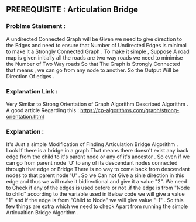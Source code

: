 ## PREREQUISITE : Articulation Bridge 

### Problme Statement : 

A undirected Connected Graph will be Given we need to give direction to the Edges and need to ensure that Number of Undirected Edges is minimal to make it 
a Strongly Connected Graph .
To make it simple , Suppose A road map is given initially all the roads are two way roads we need to minimise the Number of Two Way roads So that The Graph is Strongly Connected
that means , we can go from any node to another. So the Output Will be Direction Of edges . 

### Explanation Link : 
Very Similar to Strong Orientation of Graph Algorithm Described Algorithm . A good article Regarding this : https://cp-algorithms.com/graph/strong-orientation.html
             
### Explanation : 
It's Just a simple Modification of Finding Articulation Bridge Algorithm . Look If there is a bridge in a graph That means there doesn't exist any back edge  from
the child to it's parent node or any of it's ancestor .  So even if we can go from  parent node 'U' to any of its descendant nodes connected through that edge or Bridge There is 
no way to come back from descendant nodes to that parent node 'U' . So we Can not Give a sinle direction in this edge and thus we will make it bidirectional and give
it a value "2". We need to Check if any of the edges is used before or not .if the edge is from "Node to child" according to the variable used in Below code we will give a 
value "1"  and if the edge is from "Child to Node" we will give value "-1" . So this few things are extra which we need to check Apart from running the 
simple Articualtion Bridge Algorithm .

